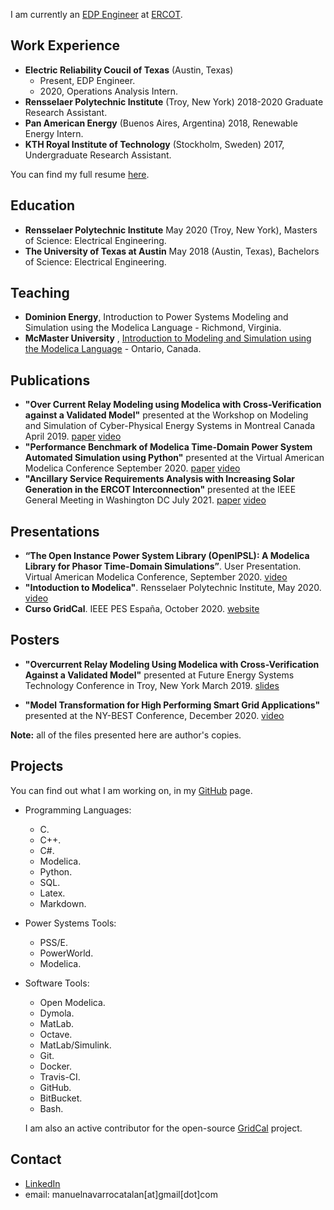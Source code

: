 I am currently an [EDP Engineer](http://www.ercot.com/careers/edp) at [ERCOT](http://www.ercot.com).

## Work Experience
- **Electric Reliability Coucil of Texas** (Austin, Texas) 
  - Present, EDP Engineer.
  - 2020, Operations Analysis Intern.
- **Rensselaer Polytechnic Institute** (Troy, New York) 2018-2020 Graduate Research Assistant.
- **Pan American Energy** (Buenos Aires, Argentina) 2018, Renewable Energy Intern.
- **KTH Royal Institute of Technology** (Stockholm, Sweden) 2017, Undergraduate Research Assistant.

You can find my full resume [here](Files/MENCResume.pdf).

## Education

- **Rensselaer Polytechnic Institute** May 2020 (Troy, New York), Masters of Science: Electrical Engineering.
- **The University of Texas at Austin** May 2018 (Austin, Texas), Bachelors of Science: Electrical Engineering.

## Teaching
 - **Dominion Energy**,  Introduction to Power Systems Modeling and Simulation using the Modelica Language - Richmond, Virginia.
 - **McMaster University** , [Introduction to Modeling and Simulation using the Modelica Language](https://energy.mcmaster.ca/alsetlab-modelica-workshop-hosted-by-mies/) - Ontario, Canada.


## Publications

- **"Over Current Relay Modeling using Modelica with Cross-Verification against a Validated Model"** presented at the Workshop on Modeling and Simulation of Cyber-Physical Energy Systems in Montreal Canada April 2019. [paper](Files/Publication1.pdf) [video](https://youtu.be/b-7hT0SObqc)
- **"Performance Benchmark of Modelica Time-Domain Power System Automated Simulation using Python"** presented at the Virtual American Modelica Conference September 2020. [paper](Files/Publication2.pdf) [video](https://youtu.be/1WaauLc3xpc)
- **"Ancillary Service Requirements Analysis with Increasing Solar Generation in the ERCOT Interconnection"** presented at the IEEE General Meeting in Washington DC July 2021. [paper](Files/Publication3.pdf) [video](https://youtu.be/Cr280zKCTYg)

## Presentations

- **“The Open Instance Power System Library (OpenIPSL): A Modelica Library for Phasor Time-Domain Simulations”**. User Presentation. Virtual American Modelica Conference, September 2020. [video](https://youtu.be/2i3fvgFtcYA)
- **"Intoduction to Modelica"**. Rensselaer Polytechnic Institute, May 2020. [video](https://youtu.be/OkAr5is7Ix4)
- **Curso GridCal**. IEEE PES España, October 2020. [website](https://events.vtools.ieee.org/m/283428)

## Posters

- **"Overcurrent Relay Modeling Using Modelica with Cross-Verification Against a Validated Model"** presented at Future Energy Systems Technology Conference in Troy, New York March 2019. [slides](Files/OverCurrentRelay.pdf)

- **"Model Transformation for High Performing Smart Grid Applications"** presented at the NY-BEST Conference, December 2020. [video](https://www.youtube.com/watch?v=HX4KDLhzN0Y)

**Note:** all of the files presented here are author's copies.


## Projects 
You can find out what I am working on, in my [GitHub](https://github.com/ManuelNvro) page.

- Programming Languages:

  - C.
  - C++.
  - C#.
  - Modelica.
  - Python.
  - SQL.
  - Latex.
  - Markdown.
  
- Power Systems Tools:

  - PSS/E.
  - PowerWorld.
  - Modelica.

- Software Tools:

  - Open Modelica.
  - Dymola.
  - MatLab.
  - Octave.
  - MatLab/Simulink.
  - Git.
  - Docker.
  - Travis-CI.
  - GitHub.
  - BitBucket.
  - Bash.

  I am also an active contributor for the open-source [GridCal](http://www.gridcal.org) project.

## Contact
- [LinkedIn](https://www.linkedin.com/in/manuel-navarro-catalan/)
- email: manuelnavarrocatalan[at]gmail[dot]com

